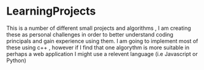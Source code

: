 # LearningProjects
This is a number of different small projects and algorithms , I am creating these as personal challenges in order to better understand coding principals and gain experience using them. I am going to implement most of these using c++ , however if I find that one algorythm is more suitable in perhaps a web application I might use a relevent language (i.e Javascript or Python)
